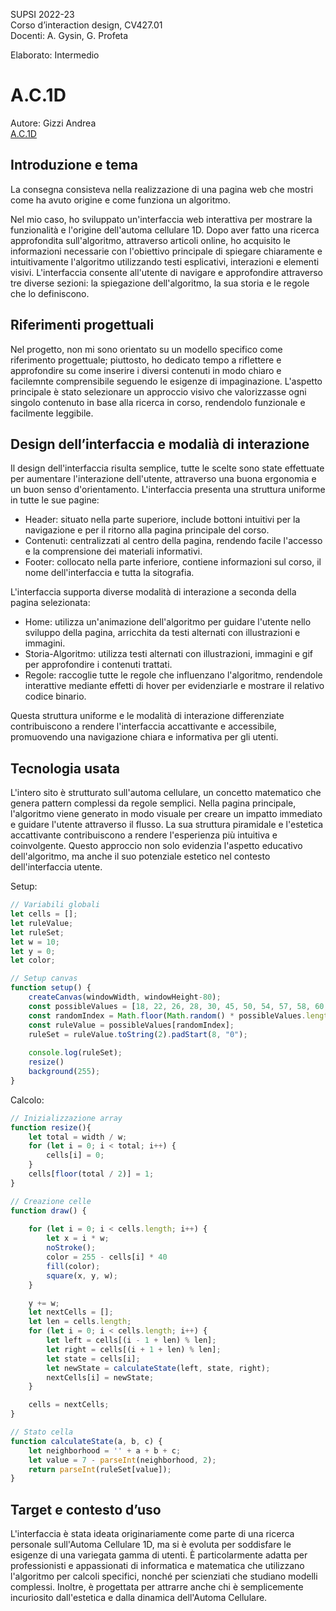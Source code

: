 SUPSI 2022-23  
Corso d’interaction design, CV427.01  
Docenti: A. Gysin, G. Profeta  

Elaborato: Intermedio

# A.C.1D
Autore: Gizzi Andrea  
[A.C.1D](https://andrea-gizzi.github.io/A.C.1D/)

## Introduzione e tema
La consegna consisteva nella realizzazione di una pagina web che mostri come ha avuto origine e come funziona un algoritmo.

Nel mio caso, ho sviluppato un'interfaccia web interattiva per mostrare la funzionalità e l'origine dell'automa cellulare 1D. Dopo aver fatto una ricerca approfondita sull'algoritmo, attraverso articoli online, ho acquisito le informazioni necessarie con l'obiettivo principale di spiegare chiaramente e intuitivamente l'algoritmo utilizzando testi esplicativi, interazioni e elementi visivi. L'interfaccia consente all'utente di navigare e approfondire attraverso tre diverse sezioni: la spiegazione dell'algoritmo, la sua storia e le regole che lo definiscono.

## Riferimenti progettuali
Nel progetto, non mi sono orientato su un modello specifico come riferimento progettuale; piuttosto, ho dedicato tempo a riflettere e approfondire su come inserire i diversi contenuti in modo chiaro e facilemnte comprensibile seguendo le esigenze di impaginazione. L'aspetto principale è stato selezionare un approccio visivo che valorizzasse ogni singolo contenuto in base alla ricerca in corso, rendendolo funzionale e facilmente leggibile.

## Design dell’interfaccia e modalià di interazione
Il design dell'interfaccia risulta semplice, tutte le scelte sono state effettuate per aumentare l'interazione dell'utente, attraverso una buona ergonomia e un buon senso d'orientamento. L'interfaccia presenta una struttura uniforme in tutte le sue pagine:

- Header: situato nella parte superiore, include bottoni intuitivi per la navigazione e per il ritorno alla pagina principale del corso.
- Contenuti: centralizzati al centro della pagina, rendendo facile l'accesso e la comprensione dei materiali informativi.
- Footer: collocato nella parte inferiore, contiene informazioni sul corso, il nome dell'interfaccia e tutta la sitografia.

L'interfaccia supporta diverse modalità di interazione a seconda della pagina selezionata:

- Home: utilizza un'animazione dell'algoritmo per guidare l'utente nello sviluppo della pagina, arricchita da testi alternati con illustrazioni e immagini.
- Storia-Algoritmo: utilizza testi alternati con illustrazioni, immagini e gif per approfondire i contenuti trattati.
- Regole: raccoglie tutte le regole che influenzano l'algoritmo, rendendole interattive mediante effetti di hover per evidenziarle e mostrare il relativo codice binario.

Questa struttura uniforme e le modalità di interazione differenziate contribuiscono a rendere l'interfaccia accattivante e accessibile, promuovendo una navigazione chiara e informativa per gli utenti.


## Tecnologia usata
L'intero sito è strutturato sull'automa cellulare, un concetto matematico che genera pattern complessi da regole semplici. Nella pagina principale, l'algoritmo viene generato in modo visuale per creare un impatto immediato e guidare l'utente attraverso il flusso. La sua struttura piramidale e l'estetica accattivante contribuiscono a rendere l'esperienza più intuitiva e coinvolgente. Questo approccio non solo evidenzia l'aspetto educativo dell'algoritmo, ma anche il suo potenziale estetico nel contesto dell'interfaccia utente.

Setup:
```JavaScript
// Variabili globali
let cells = [];
let ruleValue;
let ruleSet;
let w = 10;
let y = 0;
let color;

// Setup canvas
function setup() {
    createCanvas(windowWidth, windowHeight-80);    
    const possibleValues = [18, 22, 26, 28, 30, 45, 50, 54, 57, 58, 60, 62, 73, 75, 70, 78, 82, 86, 89, 90, 92, 94, 99, 101, 102, 105, 107, 109, 110, 114, 118, 122, 124, 126, 146, 150, 154, 156, 158, 178, 182, 186, 188, 190, 198, 210, 214, 218, 222, 220, 230, 242, 246, 250, 254];
    const randomIndex = Math.floor(Math.random() * possibleValues.length);
    const ruleValue = possibleValues[randomIndex];
    ruleSet = ruleValue.toString(2).padStart(8, "0");
    
    console.log(ruleSet);
    resize()
    background(255);
}
```
Calcolo:
```JavaScript
// Inizializzazione array
function resize(){
    let total = width / w;
    for (let i = 0; i < total; i++) {
        cells[i] = 0;
    }
    cells[floor(total / 2)] = 1;
}

// Creazione celle
function draw() {
    
    for (let i = 0; i < cells.length; i++) {
        let x = i * w;
        noStroke();
        color = 255 - cells[i] * 40
        fill(color);
        square(x, y, w);
    }

    y += w;
    let nextCells = [];
    let len = cells.length;
    for (let i = 0; i < cells.length; i++) {
        let left = cells[(i - 1 + len) % len];
        let right = cells[(i + 1 + len) % len];
        let state = cells[i];
        let newState = calculateState(left, state, right);
        nextCells[i] = newState;
    }

    cells = nextCells;
}

// Stato cella
function calculateState(a, b, c) {
    let neighborhood = '' + a + b + c;
    let value = 7 - parseInt(neighborhood, 2);
    return parseInt(ruleSet[value]);
}
```

## Target e contesto d’uso
L'interfaccia è stata ideata originariamente come parte di una ricerca personale sull'Automa Cellulare 1D, ma si è evoluta per soddisfare le esigenze di una variegata gamma di utenti. È particolarmente adatta per professionisti e appassionati di informatica e matematica che utilizzano l'algoritmo per calcoli specifici, nonché per scienziati che studiano modelli complessi. Inoltre, è progettata per attrarre anche chi è semplicemente incuriosito dall'estetica e dalla dinamica dell'Automa Cellulare.
